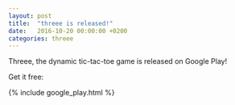 ```yaml
---
layout: post
title:  "threee is released!"
date:   2016-10-20 00:00:00 +0200
categories: threee
---
```



Threee, the dynamic tic-tac-toe game is released on Google Play!

Get it free:

{% include google_play.html %}
